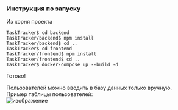 ### Инструкция по запуску

Из корня проекта
```
TaskTracker$ cd backend
TaskTracker/backend$ npm install
TaskTracker/backend$ cd ..
TaskTracker$ cd frontend
TaskTracker/frontend$ npm install
TaskTracker/frontend$ cd ..
TaskTracker$ docker-compose up --build -d
```
Готово!

Пользователей можно вводить в базу данных только вручную.<br>
Пример таблицы пользователей:<br>
![изображение](https://github.com/user-attachments/assets/526246dd-7228-49ed-8c1f-db367de67108)


